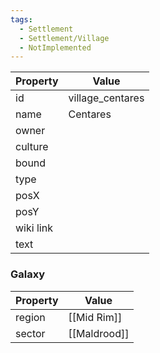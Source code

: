 ```yaml
---
tags:
  - Settlement
  - Settlement/Village
  - NotImplemented
---
```


| Property  | Value            |
| --------- | ---------------- |
| id        | village_centares |
| name      | Centares         |
| owner     |                  |
| culture   |                  |
| bound     |                  |
| type      |                  |
| posX      |                  |
| posY      |                  |
| wiki link |                  |
| text      |                  |

### Galaxy
| Property | Value        |
| -------- | ------------ |
| region   | [[Mid Rim]]  |
| sector   | [[Maldrood]] |
